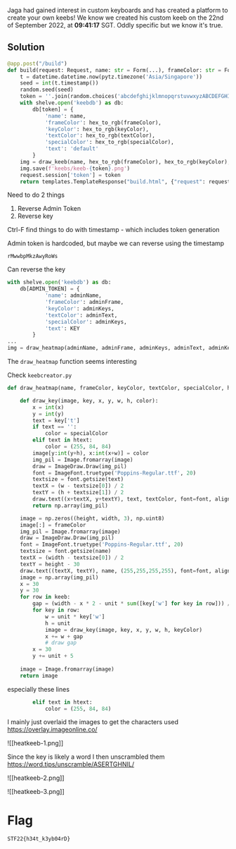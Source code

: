 Jaga had gained interest in custom keyboards and has created a platform to create your own keebs! We know we created his custom keeb on the 22nd of September 2022, at **09:41:17** SGT. Oddly specific but we know it's true.

## Solution

```python
@app.post("/build")
def build(request: Request, name: str = Form(...), frameColor: str = Form(...), keyColor: str = Form(...), textColor: str = Form(...), specialColor: str = Form(...)):
    t = datetime.datetime.now(pytz.timezone('Asia/Singapore'))
    seed = int(t.timestamp())
    random.seed(seed)
    token = ''.join(random.choices('abcdefghijklmnopqrstuvwxyzABCDEFGHIJKLMNOPQRSTUVWXYZ0123456789', k=16))
    with shelve.open('keebdb') as db:
        db[token] = {
            'name': name,
            'frameColor': hex_to_rgb(frameColor),
            'keyColor': hex_to_rgb(keyColor),
            'textColor': hex_to_rgb(textColor),
            'specialColor': hex_to_rgb(specialColor),
            'text': 'default'
        }
    img = draw_keeb(name, hex_to_rgb(frameColor), hex_to_rgb(keyColor), hex_to_rgb(textColor), hex_to_rgb(specialColor))
    img.save(f'keebs/keeb-{token}.png')
    request.session['token'] = token
    return templates.TemplateResponse("build.html", {"request": request, "resp": "Success!", "token": token})

```

Need to do 2 things

1. Reverse Admin Token
2. Reverse key


Ctrl-F find things to do with timestamp - which includes token generation

Admin token is hardcoded, but maybe we can reverse using the timestamp

```
rMwwbpMkzAwyRoWs
```


Can reverse the key

```python
with shelve.open('keebdb') as db:
    db[ADMIN_TOKEN] = {
            'name': adminName,
            'frameColor': adminFrame,
            'keyColor': adminKeys,
            'textColor': adminText,
            'specialColor': adminKeys,
            'text': KEY
        }
...
img = draw_heatmap(adminName, adminFrame, adminKeys, adminText, adminKeys, KEY)
```

The `draw_heatmap` function seems interesting

Check `keebcreator.py`

```python
def draw_heatmap(name, frameColor, keyColor, textColor, specialColor, htext, keeb=keeb, height=580, width=1720, unit=100):

    def draw_key(image, key, x, y, w, h, color):
        x = int(x)
        y = int(y)
        text = key['t']
        if text == '':
            color = specialColor
        elif text in htext:
            color = (255, 84, 84)
        image[y:int(y+h), x:int(x+w)] = color
        img_pil = Image.fromarray(image)
        draw = ImageDraw.Draw(img_pil)
        font = ImageFont.truetype('Poppins-Regular.ttf', 20)
        textsize = font.getsize(text)
        textX = (w - textsize[0]) / 2
        textY = (h + textsize[1]) / 2
        draw.text((x+textX, y+textY), text, textColor, font=font, align='center')
        return np.array(img_pil)

    image = np.zeros((height, width, 3), np.uint8)
    image[:] = frameColor
    img_pil = Image.fromarray(image)
    draw = ImageDraw.Draw(img_pil)
    font = ImageFont.truetype('Poppins-Regular.ttf', 20)
    textsize = font.getsize(name)
    textX = (width - textsize[0]) / 2
    textY = height - 30
    draw.text((textX, textY), name, (255,255,255,255), font=font, align='center')
    image = np.array(img_pil)
    x = 30
    y = 30
    for row in keeb:
        gap = (width - x * 2 - unit * sum([key['w'] for key in row])) / (len(row) - 1)
        for key in row:
            w = unit * key['w']
            h = unit
            image = draw_key(image, key, x, y, w, h, keyColor)
            x += w + gap
            # draw gap
        x = 30
        y += unit + 5
    
    image = Image.fromarray(image)
    return image
```

especially these lines

```python
		elif text in htext:
            color = (255, 84, 84)
```

I mainly just overlaid the images to get the characters used
https://overlay.imageonline.co/

![[heatkeeb-1.png]]


Since the key is likely a word I then unscrambled them
https://word.tips/unscramble/ASERTGHNIL/

![[heatkeeb-2.png]]


![[heatkeeb-3.png]]


# Flag

`STF22{h34t_k3yb04rD}`